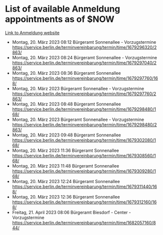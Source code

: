 # List of available Anmeldung appointments as of $NOW
[Link to Anmeldung website](https://service.berlin.de/terminvereinbarung/termin/tag.php?termin=1&anliegen[]=120686&dienstleisterlist=122210,122217,327316,122219,327312,122227,327314,122231,327346,122243,327348,122254,122252,329742,122260,329745,122262,329748,122271,327278,122273,327274,122277,327276,330436,122280,327294,122282,327290,122284,327292,122291,327270,122285,327266,122286,327264,122296,327268,150230,329760,122297,327286,122294,327284,122312,329763,122314,329775,122304,327330,122311,327334,122309,327332,317869,122281,327352,122279,329772,122283,122276,327324,122274,327326,122267,329766,122246,327318,122251,327320,122257,327322,122208,327298,122226,327300&herkunft=http%3A%2F%2Fservice.berlin.de%2Fdienstleistung%2F120686%2F)
- Montag, 20. März 2023 08:12 Bürgeramt Sonnenallee - Vorzugstermine https://service.berlin.de/terminvereinbarung/termin/time/1679296320/2863/
- Montag, 20. März 2023 08:24 Bürgeramt Sonnenallee - Vorzugstermine https://service.berlin.de/terminvereinbarung/termin/time/1679297040/2863/
- Montag, 20. März 2023 08:36 Bürgeramt Sonnenallee https://service.berlin.de/terminvereinbarung/termin/time/1679297760/168/
- Montag, 20. März 2023  Bürgeramt Sonnenallee - Vorzugstermine https://service.berlin.de/terminvereinbarung/termin/time/1679297760/2863/
- Montag, 20. März 2023 08:48 Bürgeramt Sonnenallee https://service.berlin.de/terminvereinbarung/termin/time/1679298480/168/
- Montag, 20. März 2023  Bürgeramt Sonnenallee - Vorzugstermine https://service.berlin.de/terminvereinbarung/termin/time/1679298480/2863/
- Montag, 20. März 2023 09:48 Bürgeramt Sonnenallee https://service.berlin.de/terminvereinbarung/termin/time/1679302080/168/
- Montag, 20. März 2023 11:36 Bürgeramt Sonnenallee https://service.berlin.de/terminvereinbarung/termin/time/1679308560/168/
- Montag, 20. März 2023 11:48 Bürgeramt Sonnenallee https://service.berlin.de/terminvereinbarung/termin/time/1679309280/168/
- Montag, 20. März 2023 12:24 Bürgeramt Sonnenallee https://service.berlin.de/terminvereinbarung/termin/time/1679311440/168/
- Montag, 20. März 2023 12:36 Bürgeramt Sonnenallee https://service.berlin.de/terminvereinbarung/termin/time/1679312160/168/
- Freitag, 21. April 2023 08:06 Bürgeramt Biesdorf - Center - Vorzugstermine https://service.berlin.de/terminvereinbarung/termin/time/1682057160/844/
